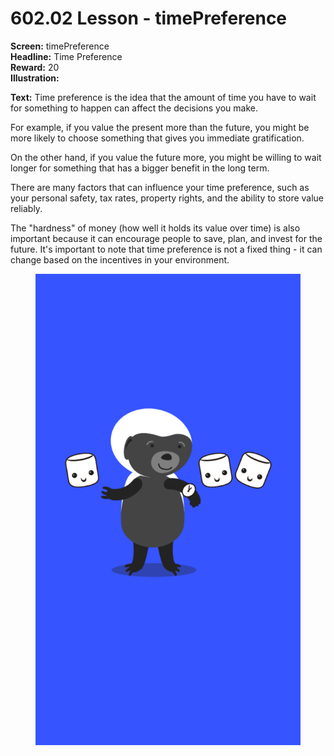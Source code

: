 # 602.02 Lesson - timePreference

**Screen:** timePreference\
**Headline:** Time Preference\
**Reward:** 20\
**Illustration:**

**Text:** Time preference is the idea that the amount of time you have to wait for something to happen can affect the decisions you make.&#x20;

For example, if you value the present more than the future, you might be more likely to choose something that gives you immediate gratification.&#x20;

On the other hand, if you value the future more, you might be willing to wait longer for something that has a bigger benefit in the long term.&#x20;

There are many factors that can influence your time preference, such as your personal safety, tax rates, property rights, and the ability to store value reliably.&#x20;

The "hardness" of money (how well it holds its value over time) is also important because it can encourage people to save, plan, and invest for the future. It's important to note that time preference is not a fixed thing - it can change based on the incentives in your environment.

<figure><img src="../.gitbook/assets/602-02.png" alt=""><figcaption></figcaption></figure>
